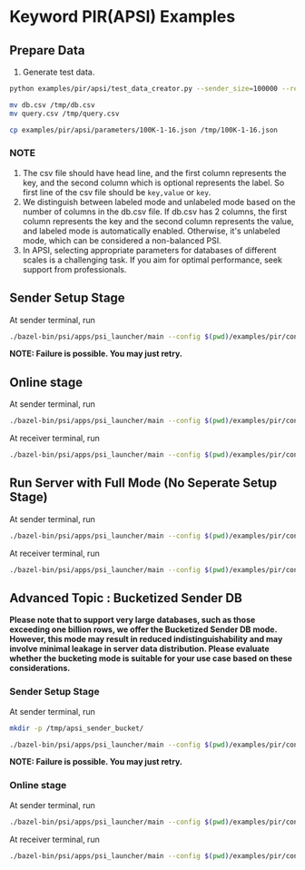 # Keyword PIR(APSI) Examples

## Prepare Data

1. Generate test data.

```bash
python examples/pir/apsi/test_data_creator.py --sender_size=100000 --receiver_size=1 --intersection_size=1 --label_byte_count=16

mv db.csv /tmp/db.csv
mv query.csv /tmp/query.csv

cp examples/pir/apsi/parameters/100K-1-16.json /tmp/100K-1-16.json
```

### NOTE

1. The csv file should have head line, and the first column represents the key, and the second column which is optional represents the label.
So first line of the csv file should be `key,value` or `key`.
2. We distinguish between labeled mode and unlabeled mode based on the number of columns in the db.csv file. If db.csv has 2 columns,
the first column represents the key and the second column represents the value, and labeled mode is automatically enabled. Otherwise,
it's unlabeled mode, which can be considered a non-balanced PSI.
3. In APSI, selecting appropriate parameters for databases of different scales is a challenging task.
If you aim for optimal performance, seek support from professionals.

## Sender Setup Stage

At sender terminal, run

```bash
./bazel-bin/psi/apps/psi_launcher/main --config $(pwd)/examples/pir/config/apsi_sender_setup.json
```

**NOTE: Failure is possible. You may just retry.**

## Online stage

At sender terminal, run

```bash
./bazel-bin/psi/apps/psi_launcher/main --config $(pwd)/examples/pir/config/apsi_sender_online.json
```

At receiver terminal, run

```bash
./bazel-bin/psi/apps/psi_launcher/main --config $(pwd)/examples/pir/config/apsi_receiver.json
```

## Run Server with Full Mode (No Seperate Setup Stage)

At sender terminal, run

```bash
./bazel-bin/psi/apps/psi_launcher/main --config $(pwd)/examples/pir/config/apsi_sender_full.json
```

At receiver terminal, run

```bash
./bazel-bin/psi/apps/psi_launcher/main --config $(pwd)/examples/pir/config/apsi_receiver.json
```

## Advanced Topic : Bucketized Sender DB

**Please note that to support very large databases, such as those exceeding one billion rows, we offer the Bucketized Sender DB mode.
However, this mode may result in reduced indistinguishability and may involve minimal leakage in server data distribution.
Please evaluate whether the bucketing mode is suitable for your use case based on these considerations.**

### Sender Setup Stage

At sender terminal, run

```bash
mkdir -p /tmp/apsi_sender_bucket/

./bazel-bin/psi/apps/psi_launcher/main --config $(pwd)/examples/pir/config/apsi_sender_setup_bucket.json
```

**NOTE: Failure is possible. You may just retry.**

### Online stage

At sender terminal, run

```bash
./bazel-bin/psi/apps/psi_launcher/main --config $(pwd)/examples/pir/config/apsi_sender_online_bucket.json
```

At receiver terminal, run

```bash
./bazel-bin/psi/apps/psi_launcher/main --config $(pwd)/examples/pir/config/apsi_receiver_bucket.json
```
